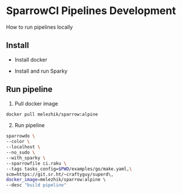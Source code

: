 # SparrowCI Pipelines Development

How to run pipelines locally

## Install

* Install docker

* Install and run Sparky

## Run pipeline

1. Pull docker image

```bash
docker pull melezhik/sparrow:alpine
```

2. Run pipeline

```bash
sparrowdo \
--color \
--localhost \
--no_sudo \
--with_sparky \
--sparrowfile ci.raku \
--tags tasks_config=$PWD/examples/go/make.yaml,\
scm=https://git.sr.ht/~craftyguy/superd\,
docker_image=melezhik/sparrow:alpine \ 
--desc "build pipeline"
```
